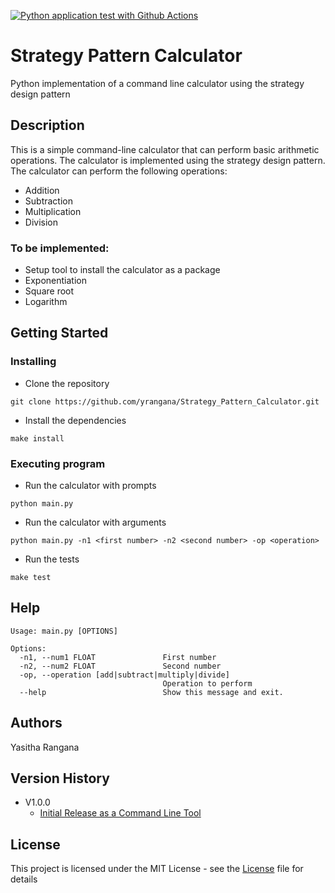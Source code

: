[![Python application test with Github Actions](https://github.com/yrangana/Strategy_Pattern_Calculator/actions/workflows/main.yml/badge.svg)](https://github.com/yrangana/Strategy_Pattern_Calculator/actions/workflows/main.yml)

# Strategy Pattern Calculator
Python implementation of a command line calculator using the strategy design pattern 

## Description
This is a simple command-line calculator that can perform basic arithmetic operations. The calculator is implemented using the strategy design pattern. The calculator can perform the following operations:

- Addition
- Subtraction
- Multiplication
- Division

### To be implemented:

- Setup tool to install the calculator as a package
- Exponentiation
- Square root
- Logarithm

## Getting Started

### Installing
- Clone the repository
```
git clone https://github.com/yrangana/Strategy_Pattern_Calculator.git
```
- Install the dependencies
```
make install
```

### Executing program

- Run the calculator with prompts
```
python main.py
```

- Run the calculator with arguments
```
python main.py -n1 <first number> -n2 <second number> -op <operation>
```

- Run the tests
```
make test
```

## Help

```
Usage: main.py [OPTIONS]

Options:
  -n1, --num1 FLOAT               First number
  -n2, --num2 FLOAT               Second number
  -op, --operation [add|subtract|multiply|divide]
                                  Operation to perform
  --help                          Show this message and exit.
```

## Authors
Yasitha Rangana

## Version History
* V1.0.0
    * [Initial Release as a Command Line Tool](../../releases/tag/V1.0.0)

## License
This project is licensed under the MIT License - see the [License](LICENSE) file for details
